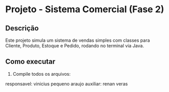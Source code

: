 # Projeto - Sistema Comercial (Fase 2)

## Descrição
Este projeto simula um sistema de vendas simples com classes para Cliente, Produto, Estoque e Pedido, rodando no terminal via Java.

## Como executar

1. Compile todos os arquivos:


responsavel: vinicius pequeno araujo
auxiliar: renan veras
